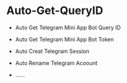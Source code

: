 # Auto-Get-QueryID

- Auto Get Telegram Mini App Bot Query ID

- Auto Get Telegram Mini App Bot Token

- Auto Creat Telegram Session

- Auto Rename Telegram Acoount

- ......
